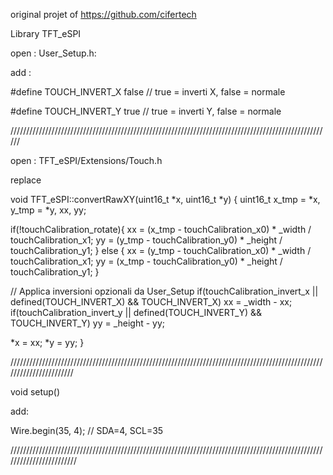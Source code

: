 original projet of https://github.com/cifertech

Library TFT_eSPI

open : User_Setup.h:


add :



#define TOUCH_INVERT_X   false   // true = inverti X, false = normale
      
      
#define TOUCH_INVERT_Y   true   // true = inverti Y, false = normale


      
//////////////////////////////////////////////////////////////////////////////////////////////////////



open : TFT_eSPI/Extensions/Touch.h

replace 

void TFT_eSPI::convertRawXY(uint16_t *x, uint16_t *y)
{
  uint16_t x_tmp = *x, y_tmp = *y, xx, yy;

  if(!touchCalibration_rotate){
    xx = (x_tmp - touchCalibration_x0) * _width / touchCalibration_x1;
    yy = (y_tmp - touchCalibration_y0) * _height / touchCalibration_y1;
  } else {
    xx = (y_tmp - touchCalibration_x0) * _width / touchCalibration_x1;
    yy = (x_tmp - touchCalibration_y0) * _height / touchCalibration_y1;
  }

  // Applica inversioni opzionali da User_Setup
  if(touchCalibration_invert_x || defined(TOUCH_INVERT_X) && TOUCH_INVERT_X) xx = _width - xx;
  if(touchCalibration_invert_y || defined(TOUCH_INVERT_Y) && TOUCH_INVERT_Y) yy = _height - yy;

  *x = xx;
  *y = yy;
}








///////////////////////////////////////////////////////////////////////////////////////////////////////////////////////

void setup() 

add:

Wire.begin(35, 4); // SDA=4, SCL=35 

////////////////////////////////////////////////////////////////////////////////////////////////////////////////////////
